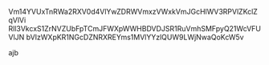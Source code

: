 Vm14YVUxTnRWa2RXV0d4VlYwZDRWVmxzVWxkVmJGcHlWV3RPVlZKclZqVlVi
Rll3VkcxS1ZrNVZUbFpTCmJFWXpWWHBDVDJSR1RuVmhSMFpyQ21WcVFUVlJN
bVIzWXpKR1NGcDZNRXREYms1MVlYYzlQUW9LWjNwaQoKcW5v

ajb